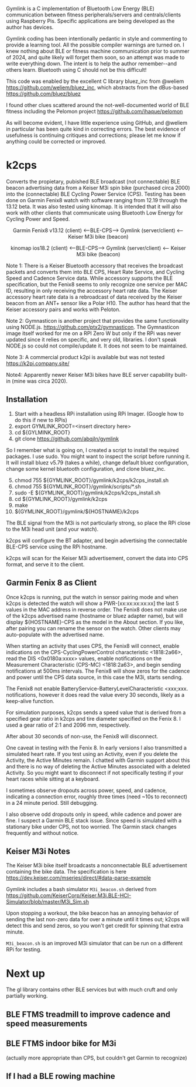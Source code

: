 Gymlink is a C implementation of Bluetooth Low Energy (BLE) communication between fitness peripherals/servers and centrals/clients using Raspberry Pis. Specific applications are being developed as the author has devices.

Gymlink coding has been intentionally pedantic in style and commenting to provide a learning tool. All the possible compiler warnings are turned on. I knew nothing about BLE or fitness machine communication prior to summer of 2024, and quite likely will forget them soon, so an attempt was made to write everything down. The intent is to help the author remember--and others learn. Bluetooth using C should not be this difficult!

This code was enabled by the excellent C library bluez_inc from @weliem https://github.com/weliem/bluez_inc, which abstracts from the dBus-based https://github.com/bluez/bluez

I found other clues scattered around the not-well-documented world of BLE fitness including the Pelomon project https://github.com/ihaque/pelomon

As will become evident, I have little experience using GitHub, and @weliem in particular has been quite kind in correcting errors. The best evidence of usefulness is continuing critiques and corrections; please let me know if anything could be corrected or improved.

# k2cps
Converts the propietary, pubished BLE broadcast (not connectable) BLE beacon advertising data from a Keiser M3i spin bike (purchased circa 2000) into the (connectable) BLE Cycling Power Service (CPS). Testing has been done on Garmin Fenix8 watch with software ranging from 12.19 through the 13.12 beta. It was also tested using kinomap. It is intended that it will also work with other clients that communicate using Bluetooth Low Energy for Cycling Power and Speed.

<p align="center">Garmin Fenix8 v13.12 (client) <--BLE-CPS--> Gymlink (server/client) <-- Keiser M3i bike (beacon)</p>

<p align="center">kinomap ios18.2 (client) <--BLE-CPS--> Gymlink (server/client) <-- Keiser M3i bike (beacon)</p>


Note 1: There is a Keiser Bluetooth accessory that receives the broadcast packets and converts them into BLE CPS, Heart Rate Service, and Cycling Speed and Cadence Service data. While accessory supports the BLE specification, but the Fenix8 seems to only recognize one service per MAC ID, resulting in only receiving the accessory heart rate data. The Keiser accessory heart rate data is a rebroadcast of data received by the Keiser beacon from an ANT+ sensor like a Polar H10. The author has heard that the Keiser accessory pairs and works with Peloton.

Note 2: Gymnasticon is another project that provides the same functionality using NODE.js. https://github.com/ptx2/gymnasticon. The Gymnasticon image itself worked for me on a RPI Zero W but only if the RPi was never updated since it relies on specific, and very old, libraries. I don't speak NODE.js so could not compile/update it. It does not seem to be maintained.

Note 3: A commercial product k2pi is available but was not tested https://k2pi.company.site/

Note4: Apparently newer Keiser M3i bikes have BLE server capability built-in (mine was circa 2020).

## Installation
1) Start with a headless RPi installation using RPi Imager. (Google how to do this if new to RPis)
2) export GYMLINK_ROOT=\<insert directory here\>
3) cd ${GYLMINK_ROOT}
4) git clone https://github.com/abqjln/gymlink

So I remember what is going on, I created a script to install the required packages. I use sudo. You might want to inspect the script before running it. It will install bluez v5.79 (takes a while), change default bluez configuration, change some kernel bluetooth configuration, and clone bluez_inc.

5) chmod 755 ${GYMLINK_ROOT}/gymlink/k2cps/k2cps_install.sh
6) chmod 755 ${GYMLINK_ROOT}/gymlink/scripts/*.sh
7) sudo -E ${GYMLINK_ROOT}/gymlink/k2cps/k2cps_install.sh
8) cd ${GYMLINK_ROOT}/gymlink/k2cps
9) make
10) \${GYMLINK_ROOT}/gymlink/${HOSTNAME}/k2cps

The BLE signal from the M3i is not particularly strong, so place the RPi close to the M3i head unit (and your watch).

k2cps will configure the BT adapter, and begin advertising the connectable BLE-CPS service using the RPi hostname.

k2cps will scan for the Keiser M3i advertisement, convert the data into CPS format, and serve it to the client.

## Garmin Fenix 8 as Client

Once k2cps is running, put the watch in sensor pairing mode and when k2cps is detected the watch will show a PWR-[xx:xx:xx:xx:xx] the last 5 values in the MAC address in reverse order. The Fenix8 does not make use of the k2cps advertised name (hostname or bluez adapter name), but will display ${HOSTNAME}-CPS as the model in the About section. If you like, after pairing you can rename the sensor on the watch. Other clients may auto-populate with the advertised name.

When starting an activity that uses CPS, the Fenix8 will connect, enable indications on the CPS-CyclingPowerControl characteristic <1818:2a66>, read the DIS <0x0180a:xxxx> values, enable notifications on the Measurement Characteristic (CPS-MC) <1818:2a63>, and begin sending notifications at 500ms intervals. The Fenix8 will show zeros for the cadence and power until the CPS data source, in this case the M3i, starts sending.<br/>

The Fenix8 not enable BatteryService-BatteryLevelCharacteristic <xxx;xxx. notifications, however it does read the value every 30 seconds, likely as a keep-alive function.<br/>

For simulation purposes, k2cps sends a speed value that is derived from a specified gear ratio in k2cps and tire diameter specified on the Fenix 8. I used a gear ratio of 2:1 and 2096 mm, respectively.

After about 30 seconds of non-use, the Fenix8 will disconnect.

One caveat in testing with the Fenix 8. In early versions I also transmitted a simulated heart rate. If you test using an Activity, even if you delete the Activity, the Active Minutes remain. I chatted with Garmin support about this and there is no way of deleting the Active Minutes associated with a deleted Activity. So you might want to disconnect if not specifically testing if your heart races while sitting at a keyboard.

I sometimes observe dropouts across power, speed, and cadence, indicating a connection error, roughly three times (need ~10s to reconnect) in a 24 minute period. Still debugging.

I also observe odd dropouts only in speed, while cadence and power are fine. I suspect a Garmin BLE stack issue. Since speed is simulated with a stationary bike under CPS, not too worried. The Garmin stack changes frequently and without notice.

## Keiser M3i Notes
The Keiser M3i bike itself broadcasts a nonconnectable BLE advertisement containing the bike data. The specification is here  https://dev.keiser.com/mseries/direct/#data-parse-example

Gymlink includes a bash simulator `M3i_beacon.sh` derived from 
https://github.com/KeiserCorp/Keiser.M3i.BLE-HCI-Simulator/blob/master/M3i_Sim.sh

Upon stopping a workout, the bike beacon has an annoying behavior of sending the last non-zero data for over a minute until it times out; k2cps will detect this and send zeros, so you won't get credit for spinning that extra minute.<br/>

`M3i_beacon.sh` is an improved M3i simulator that can be run on a different RPi for testing.

# Next up
The gl library contains other BLE services but with much cruft and only partially working.

## BLE FTMS treadmill to improve cadence and speed measurements

## BLE FTMS indoor bike for M3i
(actually more appropriate than CPS, but couldn't get Garmin to recognize)

## If I had a BLE rowing machine


